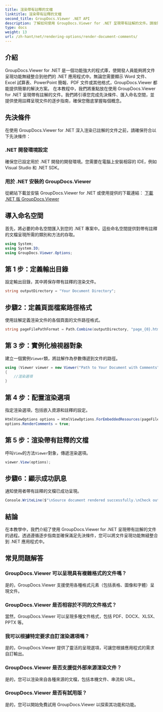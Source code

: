 ```yaml
---
title: 渲染帶有註釋的文檔
linktitle: 渲染帶有註釋的文檔
second_title: GroupDocs.Viewer .NET API
description: 了解如何使用 GroupDocs.Viewer for .NET 呈現帶有註解的文件。請按照我們的逐步指南進行無縫整合。
type: docs
weight: 13
url: /zh-hant/net/rendering-options/render-document-comments/
---
```

## 介紹
GroupDocs.Viewer for .NET 是一個功能強大的程式庫，使開發人員能夠將文件呈現功能無縫整合到他們的 .NET 應用程式中。無論您需要顯示 Word 文件、Excel 試算表、PowerPoint 簡報、PDF 文件或其他格式，GroupDocs.Viewer 都能提供簡單的解決方案。
在本教程中，我們將重點放在使用 GroupDocs.Viewer for .NET 呈現帶有註解的文件。我們將引導您完成先決條件、匯入命名空間，並提供使用註釋呈現文件的逐步指南，確保您徹底掌握每個概念。
## 先決條件
在使用 GroupDocs.Viewer for .NET 深入渲染已註解的文件之前，請確保符合以下先決條件：
### .NET 開發環境設定
確保您已設定用於 .NET 開發的開發環境。您需要在電腦上安裝相容的 IDE，例如 Visual Studio 和 .NET SDK。
### 用於 .NET 安裝的 GroupDocs.Viewer
從網站下載並安裝 GroupDocs.Viewer for .NET 或使用提供的下載連結：
[下載 .NET 版 GroupDocs.Viewer](https://releases.groupdocs.com/viewer/net/)

## 導入命名空間
首先，將必要的命名空間匯入到您的 .NET 專案中。這些命名空間提供對帶有註釋的文檔呈現所需的類別和方法的存取。
```csharp
using System;
using System.IO;
using GroupDocs.Viewer.Options;
```

## 第 1 步：定義輸出目錄
設定輸出目錄，其中將保存帶有註釋的渲染文件。
```csharp
string outputDirectory = "Your Document Directory";
```
## 步驟2：定義頁面檔案路徑格式
使用註解定義渲染文件的各個頁面的文件路徑格式。
```csharp
string pageFilePathFormat = Path.Combine(outputDirectory, "page_{0}.html");
```
## 第 3 步：實例化檢視器對象
建立一個實例`Viewer`類，將註解作為參數傳遞到文件的路徑。
```csharp
using (Viewer viewer = new Viewer("Path to Your Document with Comments"))
{
    //渲染選項
}
```
## 第 4 步：配置渲染選項
指定渲染選項，包括嵌入資源和註釋的設定。
```csharp
HtmlViewOptions options = HtmlViewOptions.ForEmbeddedResources(pageFilePathFormat);
options.RenderComments = true;
```
## 第 5 步：渲染帶有註釋的文檔
呼叫`View`的方法`Viewer`對象，傳遞渲染選項。
```csharp
viewer.View(options);
```
## 步驟6：顯示成功訊息
通知使用者帶有註釋的文檔已成功呈現。
```csharp
Console.WriteLine($"\nSource document rendered successfully.\nCheck output in {outputDirectory}.");
```

## 結論
在本教學中，我們介紹了使用 GroupDocs.Viewer for .NET 呈現帶有註解的文件的過程。透過遵循逐步指南並確保滿足先決條件，您可以將文件呈現功能無縫整合到 .NET 應用程式中。
## 常見問題解答
### GroupDocs.Viewer 可以呈現具有複雜格式的文件嗎？
是的，GroupDocs.Viewer 支援使用各種格式元素（包括表格、圖像和字體）呈現文件。
### GroupDocs.Viewer 是否相容於不同的文件格式？
當然，GroupDocs.Viewer 可以呈現多種文件格式，包括 PDF、DOCX、XLSX、PPTX 等。
### 我可以根據特定要求自訂渲染選項嗎？
是的，GroupDocs.Viewer 提供了靈活的呈現選項，可讓您根據應用程式的需求自訂輸出。
### GroupDocs.Viewer 是否支援從外部來源渲染文件？
是的，您可以渲染來自各種來源的文檔，包括本機文件、串流和 URL。
### GroupDocs.Viewer 是否有試用版？
是的，您可以開始免費試用 GroupDocs.Viewer 以探索其功能和功能。